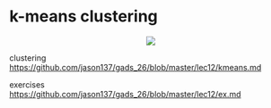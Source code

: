 # k-means clustering

<p align="center">
<img src="../images/voronoi.jpg">

clustering  
https://github.com/jason137/gads_26/blob/master/lec12/kmeans.md  

exercises  
https://github.com/jason137/gads_26/blob/master/lec12/ex.md
